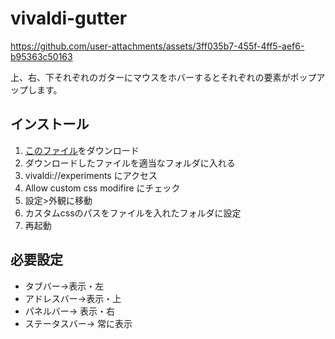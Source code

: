 # vivaldi-gutter
https://github.com/user-attachments/assets/3ff035b7-455f-4ff5-aef6-b95363c50163

上、右、下それぞれのガターにマウスをホバーするとそれぞれの要素がポップアップします。
## インストール
1. [このファイル](https://github.com/quartz1216/vivaldi-gutter/releases/download/v1.0/access.css)をダウンロード
2. ダウンロードしたファイルを適当なフォルダに入れる
3. vivaldi://experiments にアクセス
4. Allow custom css modifire にチェック
5. 設定>外観に移動
6. カスタムcssのパスをファイルを入れたフォルダに設定
7. 再起動
## 必要設定
- タブバー->表示・左
- アドレスバー->表示・上
- パネルバー-> 表示・右
- ステータスバー→ 常に表示


